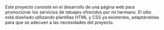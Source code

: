 Este proyecto consiste en el desarrollo de una página web para promocionar los servicios de tatuajes ofrecidos por mi hermano. El sitio está diseñado utilizando plantillas HTML y CSS ya existentes, adaptándolas para que se adecuen a las necesidades del proyecto.
